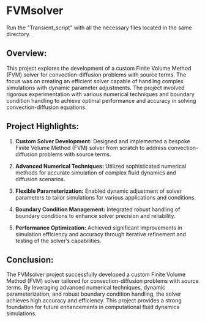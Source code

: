 # FVMsolver
Run the "Transient_script" with all the necessary files located in the same directory.

## Overview:

This project explores the development of a custom Finite Volume Method (FVM) solver for convection-diffusion problems with source terms. The focus was on creating an efficient solver capable of handling complex simulations with dynamic parameter adjustments. The project involved rigorous experimentation with various numerical techniques and boundary condition handling to achieve optimal performance and accuracy in solving convection-diffusion equations.

## Project Highlights:

 1.  **Custom Solver Development:** Designed and implemented a bespoke Finite Volume Method (FVM) solver from scratch to address convection-diffusion problems with source terms.
  
 2.  **Advanced Numerical Techniques:** Utilized sophisticated numerical methods for accurate simulation of complex fluid dynamics and diffusion scenarios.
  
 3.  **Flexible Parameterization:** Enabled dynamic adjustment of solver parameters to tailor simulations for various applications and conditions.
  
 4.  **Boundary Condition Management:** Integrated robust handling of boundary conditions to enhance solver precision and reliability.
  
 5.  **Performance Optimization:** Achieved significant improvements in simulation efficiency and accuracy through iterative refinement and testing of the solver’s capabilities.

## Conclusion:

  The FVMsolver project successfully developed a custom Finite Volume Method (FVM) solver tailored for convection-diffusion problems with source terms. By leveraging advanced numerical techniques, dynamic parameterization,     and robust boundary condition handling, the solver achieves high accuracy and efficiency. This project provides a strong foundation for future enhancements in computational fluid dynamics simulations.
